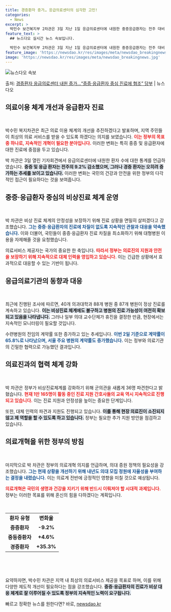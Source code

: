 ```yaml
---
title: 경증환자 증가… 응급의료센터의 심각한 고민!
categories:
  - News
excerpt: >
  박민수 보건복지부 2차관은 3일 지난 1일 응급의료센터에 내원한 중증응급환자는 전주 대비 9.2% 감소했고 …
feature_text: >
  ## 뉴스다오 실시간 뉴스 속보입니다.

  박민수 보건복지부 2차관은 3일 지난 1일 응급의료센터에 내원한 중증응급환자는 전주 대비 9.2% 감소했고 …
feature_image: 'https://newsdao.kr/res/images/meta/newsdao_breakingnews.jpg'
image: 'https://newsdao.kr/res/images/meta/newsdao_breakingnews.jpg'
---
```


![뉴스다오 속보](https://newsdao.kr/res/images/meta/newsdao_breakingnews.jpg)

<p>출처: <a href="https://newsdao.kr/3732" rel="dofollow">경증환자 응급의료센터 내원 증가…“증증·응급환자 중심 진료에 협조” 당부</a> | 뉴스다오</p>

<h2 data-ke-size="size26">의료이용 체계 개선과 응급환자 진료</h2>

<p data-ke-size="size16">&nbsp;</p>

박수민 복지차관은 최근 의료 이용 체계의 개선을 추진하겠다고 발표하며, 지역 주민들이 최상의 의료 서비스를 받을 수 있도록 하겠다는 의지를 보였습니다. <b><span style="color: #ee2323;">이는 정부의 목표 중 하나로, 지속적인 개혁이 필요한 분야입니다.</span></b> 이러한 변화는 특히 중증 및 응급환자에 대한 진료에 중점을 두고 있습니다.

박 차관은 3일 열린 기자회견에서 응급의료센터에 내원한 환자 수에 대한 통계를 언급하였습니다. <b><span style="background-color: #21538527;">중증 및 응급 환자는 전주의 9.2% 감소했으며, 그러나 경증 환자는 오히려 증가하는 추세를 보이고 있습니다.</span></b> 이러한 변화는 국민의 건강과 안전을 위한 정부의 다각적인 접근이 필요하다는 것을 보여줍니다.

<h2 data-ke-size="size26">중증·응급환자 중심의 비상진료 체계 운영</h2>

<p data-ke-size="size16">&nbsp;</p>

박 차관은 비상 진료 체계의 안정성을 보장하기 위해 진료 상황을 면밀히 살피겠다고 강조했습니다. <b><span style="color: #1a5490;">그는 중증·응급환자의 진료에 차질이 없도록 지속적인 관찰과 대응을 약속했습니다.</span></b> 이와 더불어, 국민들이 중증·응급환자 진료 차질을 최소화하기 위해 대형병원 이용을 자제해줄 것을 요청했습니다.

의료서비스 제공자는 국가의 중요한 한 축입니다. <b><span style="color: #ee2323;">따라서 정부는 의료진의 지원과 안전을 보장하기 위해 지속적으로 대체 인력을 영입하고 있습니다.</span></b> 이는 긴급한 상황에서 효과적으로 대응할 수 있는 기반이 됩니다.

<h2 data-ke-size="size26">응급의료기관의 동향과 대응</h2>

<p data-ke-size="size16">&nbsp;</p>

최근에 진행된 조사에 따르면, 40개 의과대학과 88개 병원 중 87개 병원이 정상 진료를 계속하고 있습니다. <b><span style="background-color: #21538527;">이는 비상진료 체계에도 불구하고 병원의 진료 가능성이 여전히 확보되고 있음을 나타냅니다.</span></b> 그러나 일부 의대 교수단체가 휴진을 결정한 만큼, 현장에서는 지속적인 모니터링이 필요할 것입니다.

수련병원의 전임의 계약률 또한 증가하고 있는 추세입니다. <b><span style="color: #1a5490;">이번 2일 기준으로 계약률이 65.8%로 나타났으며, 서울 주요 병원의 계약률도 증가했습니다.</span></b> 이는 정부와 의료기관의 긴밀한 협력으로 가능했던 결과입니다.

<h2 data-ke-size="size26">의료진과의 협력 체계 강화</h2>

<p data-ke-size="size16">&nbsp;</p>

박 차관은 정부가 비상진료체계를 강화하기 위해 군의관을 새롭게 36명 파견한다고 밝혔습니다. <b><span style="color: #ee2323;">현재 1만 165명이 활동 중인 진료 지원 간호사들의 교육 역시 지속적으로 진행되고 있습니다.</span></b> 이는 진료 지원과 안정성을 높이는 중요한 단계입니다.

또한, 대체 인력의 파견과 지원도 진행되고 있습니다. <b><span style="background-color: #21538527;">이를 통해 현장 의료진이 소진되지 않고 제 역할을 할 수 있도록 하고 있습니다.</span></b> 정부는 필요한 추가 지원 방안을 점검하고 있습니다.

<h2 data-ke-size="size26">의료개혁을 위한 정부의 방침</h2>

<p data-ke-size="size16">&nbsp;</p>

마지막으로 박 차관은 정부의 의료개혁 의지를 언급하며, 의대 증원 정책의 필요성을 강조했습니다. <b><span style="color: #1a5490;">그는 현재 상황을 개선하기 위해 내년도 의대 모집 정원에 자율성을 부여하는 결정을 내렸습니다.</span></b> 이는 의료계 전반에 긍정적인 영향을 미칠 것으로 예상됩니다.

<b><span style="color: #ee2323;">의료개혁은 국민의 생명과 건강을 지키기 위해 반드시 이뤄져야 할 시대적 과제입니다.</span></b> 정부는 이러한 목표를 위해 혼신의 힘을 다하겠다는 계획입니다.

<br>
<table style="width: 100%;">
    <tbody>
        <tr>
            <td style="text-align: center; height: 17px;"><b>환자 유형</b></td>
            <td style="text-align: center; height: 17px;"><b>변화율</b></td>
        </tr>
        <tr>
            <td style="text-align: center; height: 17px;"><b>중증환자</b></td>
            <td style="text-align: center; height: 17px;"><b>-9.2%</b></td>
        </tr>
        <tr>
            <td style="text-align: center; height: 17px;"><b>중등증환자</b></td>
            <td style="text-align: center; height: 17px;"><b>+4.6%</b></td>
        </tr>
        <tr>
            <td style="text-align: center; height: 17px;"><b>경증환자</b></td>
            <td style="text-align: center; height: 17px;"><b>+35.3%</b></td>
        </tr>
    </tbody>
</table>
<br>
<p data-ke-size="size16">&nbsp;</p>

요약하자면, 박수민 차관은 지역 내 최상의 의료서비스 제공을 목표로 하며, 이를 위해 다양한 제도적 개선이 필요하다는 점을 강조했습니다. <b><span style="background-color: #21538527;">중증·응급환자의 진료가 비상 대응 체계로 잘 이루어질 수 있도록 정부의 지속적인 노력이 요구됩니다.</span></b> 

빠르고 정확한 뉴스를 원한다면? 바로, <a href="https://newsdao.kr" rel="dofollow">newsdao.kr</a>


